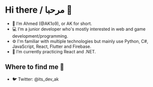 # Hi there / مرحبا 👋

- 👋 I’m Ahmed (@AK1o9), or AK for short.
- 💻 I’m a junior developer who's mostly interested in web and game development/programming.
- ⚙️ I'm familiar with multiple technologies but mainly use Python, C#, JavaScript, React, Flutter and Firebase. 
- 🌱 I’m currently practicing React and .NET.

## Where to find me 👀
- 🐦 Twitter: @its_dev_ak

<!--
**AK1o9/AK1o9** is a ✨ _special_ ✨ repository because its `README.md` (this file) appears on your GitHub profile.

Here are some ideas to get you started:

- 🔭 I’m currently working on ...
- 🌱 I’m currently learning ...
- 👯 I’m looking to collaborate on ...
- 🤔 I’m looking for help with ...
- 💬 Ask me about ...
- 📫 How to reach me: ...
- 😄 Pronouns: ...
- ⚡ Fun fact: ...
-->
